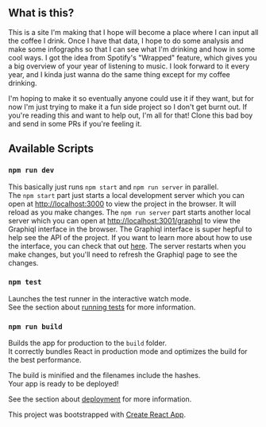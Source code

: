 ## What is this?

This is a site I'm making that I hope will become a place where I can input all the coffee I drink. Once I have that data, I hope to do some analysis and make some infographs so that I can see what I'm drinking and how in some cool ways. I got the idea from Spotify's "Wrapped" feature, which gives you a big overview of your year of listening to music. I look forward to it every year, and I kinda just wanna do the same thing except for my coffee drinking.

I'm hoping to make it so eventually anyone could use it if they want, but for now I'm just trying to make it a fun side project so I don't get burnt out. If you're reading this and want to help out, I'm all for that! Clone this bad boy and send in some PRs if you're feeling it.

## Available Scripts

### `npm run dev`

This basically just runs `npm start` and `npm run server` in parallel.<br />
The `npm start` part just starts a local development server which you can open at [http://localhost:3000](http://localhost:3000) to view the project in the browser. It will reload as you make changes.
The `npm run server` part starts another local server which you can open at [http://localhost:3001/graphql](http://localhost:3001/graphql) to view the Graphiql interface in the browser. The Graphiql interface is super hepful to help see the API of the project. If you want to learn more about how to use the interface, you can check that out [here](https://github.com/graphql/graphiql/tree/main/packages/graphiql#readme). The server restarts when you make changes, but you'll need to refresh the Graphiql page to see the changes.

### `npm test`

Launches the test runner in the interactive watch mode.<br />
See the section about [running tests](https://facebook.github.io/create-react-app/docs/running-tests) for more information.

### `npm run build`

Builds the app for production to the `build` folder.<br />
It correctly bundles React in production mode and optimizes the build for the best performance.

The build is minified and the filenames include the hashes.<br />
Your app is ready to be deployed!

See the section about [deployment](https://facebook.github.io/create-react-app/docs/deployment) for more information.

This project was bootstrapped with [Create React App](https://github.com/facebook/create-react-app).

